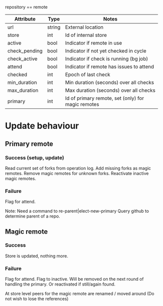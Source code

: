 
repository == remote

|Attribute	|Type	|Notes							|
|---		|---	|---							|
|url		|string	|External location					|
|store		|int	|Id of internal store					|
|active		|bool	|Indicator if remote in use				|
|check_pending	|bool	|Indicator if not yet checked in cycle			|
|check_active	|bool	|Indicator if check is running (bg job)			|
|attend		|bool	|Indicator if remote has issues to attend		|
|checked	|int	|Epoch of last check					|
|min_duration	|int	|Min duration (seconds) over all checks			|
|max_duration	|int	|Max duration (seconds) over all checks			|
|primary	|int	|Id of primary remote, set (only) for magic remotes	|

# Update behaviour

## Primary remote

### Success (setup, update)

Read current set of forks from operation log.
Add missing forks as magic remotes.
Remove magic remotes for unknown forks.
Reactivate inactive magic remotes.

### Failure

Flag for attend.

Note: Need a command to re-parent|elect-new-primary
      Query github to determine parent of a repo.

## Magic remote

### Success

Store is updated, nothing more.

### Failure

Flag for attend. Flag to inactive.
Will be removed on the next round of handling the primary.
Or reactivated if still/again found.

At store level peers for the magic remote are renamed / moved around
(Do not wish to lose the references)
